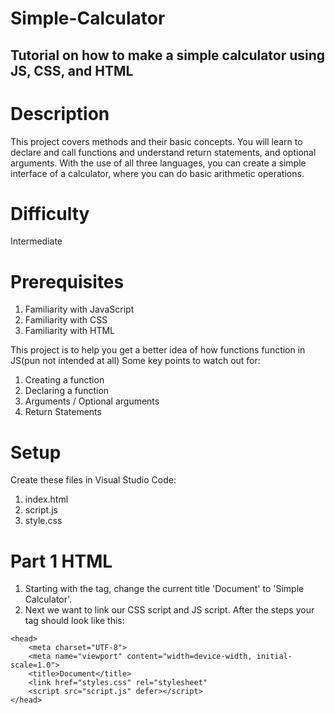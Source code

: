 # Simple-Calculator
Tutorial on how to make a simple calculator using JS, CSS, and HTML
-------------

# Description
This project covers methods and their basic concepts. You will learn to declare and call functions and understand return statements, and optional arguments. With the use of all three languages, you can create a simple interface of a calculator, where you can do basic arithmetic operations.

# Difficulty
Intermediate

# Prerequisites
1. Familiarity with JavaScript
2. Familiarity with CSS
3. Familiarity with HTML

This project is to help you get a better idea of how functions function in JS(pun not intended at all)
Some key points to watch out for:
1. Creating a function
2. Declaring a function
3. Arguments / Optional arguments
4. Return Statements

# Setup
Create these files in Visual Studio Code:
1. index.html
2. script.js
3. style.css

# Part 1 HTML
1. Starting with the <head> tag, change the current title 'Document' to 'Simple Calculator'.
2. Next we want to link our CSS script and JS script. After the steps your <head> tag should look like this:
```
<head>
    <meta charset="UTF-8">
    <meta name="viewport" content="width=device-width, initial-scale=1.0">
    <title>Document</title>
    <link href="styles.css" rel="stylesheet"
    <script src="script.js" defer></script>
</head>
```
